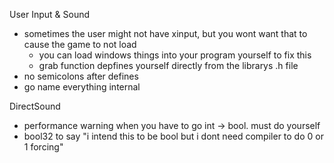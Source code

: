 User Input & Sound
- sometimes the user might not have xinput, but you wont want that to cause the game to not load
    - you can load windows things into your program yourself to fix this
    - grab function depfines yourself directly from the librarys .h file
- no semicolons after defines
- go name everything internal 

DirectSound
- performance warning when you have to go int -> bool. must do yourself
- bool32 to say "i intend this to be bool but i dont need compiler to do 0 or 1 forcing"
